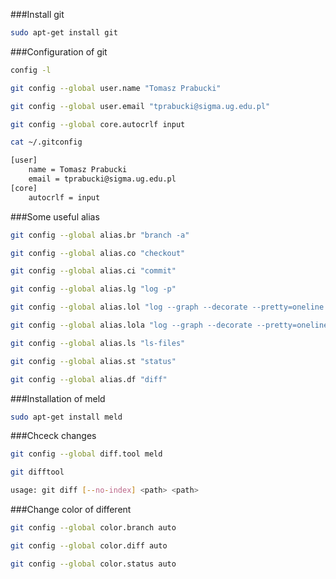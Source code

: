 ###Install git

```sh
sudo apt-get install git
```
###Configuration of git
```sh
config -l

git config --global user.name "Tomasz Prabucki"

git config --global user.email "tprabucki@sigma.ug.edu.pl"

git config --global core.autocrlf input

cat ~/.gitconfig

[user]
	name = Tomasz Prabucki
	email = tprabucki@sigma.ug.edu.pl
[core]
	autocrlf = input

```
###Some useful alias
```sh
git config --global alias.br "branch -a"

git config --global alias.co "checkout"

git config --global alias.ci "commit"

git config --global alias.lg "log -p"

git config --global alias.lol "log --graph --decorate --pretty=oneline --abbrev-commit"

git config --global alias.lola "log --graph --decorate --pretty=oneline --abbrev-commit --all"

git config --global alias.ls "ls-files"

git config --global alias.st "status"

git config --global alias.df "diff"
```
###Installation of meld
```sh
sudo apt-get install meld
```
###Chceck changes
```sh
git config --global diff.tool meld

git difftool

usage: git diff [--no-index] <path> <path>

```
###Change color of different
```sh
git config --global color.branch auto

git config --global color.diff auto

git config --global color.status auto
```

